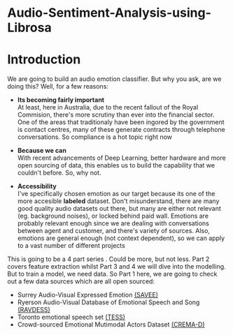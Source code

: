 # Audio-Sentiment-Analysis-using-Librosa

# Introduction 
We are going to build an audio emotion classifier. But why you ask, are we doing this? Well, for a few reasons: 

- **Its becoming fairly important**<br/>
At least, here in Australia, due to the recent fallout of the Royal Commision, there's more scrutiny than ever into the financial sector. One of the areas that traditionaly have been ingored by the government is contact centres, many of these generate contracts through telephone conversations. So compliance is a hot topic right now 

- **Because we can**<br/>
With recent advancements of Deep Learning, better hardware and more open sourcing of data, this enables us to build the capability that we couldn't before. So, why not.  

- **Accessibility**<br/>
I've specifically chosen emotion as our target because its one of the more accesible **labeled** dataset. Don't misunderstand, there are many good quality audio datasets out there, but many are either not relevant (eg. background noises), or locked behind paid wall. Emotions are probably relevant enough since we are dealing with conversations between agent and customer, and there's variety of sources. Also, emotions are general enough (not context dependent), so we can apply to a vast number of different projects

This is going to be a 4 part series . Could be more, but not less. Part 2 covers feature extraction whilst Part 3 and 4 we will dive into the modelling. But to train a model, we need data. So Part 1 here, we are going to check out a few data sources which are all open sourced:

- Surrey Audio-Visual Expressed Emotion [(SAVEE)](https://www.kaggle.com/ejlok1/surrey-audiovisual-expressed-emotion-savee)
- Ryerson Audio-Visual Database of Emotional Speech and Song [(RAVDESS)](https://www.kaggle.com/uwrfkaggler/ravdess-emotional-speech-audio)
- Toronto emotional speech set [(TESS)](https://www.kaggle.com/ejlok1/toronto-emotional-speech-set-tess)
- Crowd-sourced Emotional Mutimodal Actors Dataset [(CREMA-D)](https://www.kaggle.com/ejlok1/cremad)
